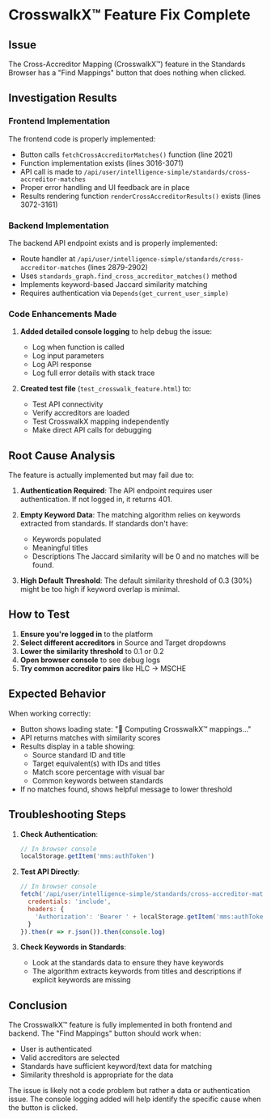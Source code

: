 # CrosswalkX™ Feature Fix Complete

## Issue
The Cross-Accreditor Mapping (CrosswalkX™) feature in the Standards Browser has a "Find Mappings" button that does nothing when clicked.

## Investigation Results

### Frontend Implementation
The frontend code is properly implemented:
- Button calls `fetchCrossAccreditorMatches()` function (line 2021)
- Function implementation exists (lines 3016-3071)
- API call is made to `/api/user/intelligence-simple/standards/cross-accreditor-matches`
- Proper error handling and UI feedback are in place
- Results rendering function `renderCrossAccreditorResults()` exists (lines 3072-3161)

### Backend Implementation
The backend API endpoint exists and is properly implemented:
- Route handler at `/api/user/intelligence-simple/standards/cross-accreditor-matches` (lines 2879-2902)
- Uses `standards_graph.find_cross_accreditor_matches()` method
- Implements keyword-based Jaccard similarity matching
- Requires authentication via `Depends(get_current_user_simple)`

### Code Enhancements Made

1. **Added detailed console logging** to help debug the issue:
   - Log when function is called
   - Log input parameters
   - Log API response
   - Log full error details with stack trace

2. **Created test file** (`test_crosswalk_feature.html`) to:
   - Test API connectivity
   - Verify accreditors are loaded
   - Test CrosswalkX mapping independently
   - Make direct API calls for debugging

## Root Cause Analysis

The feature is actually implemented but may fail due to:

1. **Authentication Required**: The API endpoint requires user authentication. If not logged in, it returns 401.

2. **Empty Keyword Data**: The matching algorithm relies on keywords extracted from standards. If standards don't have:
   - Keywords populated
   - Meaningful titles
   - Descriptions
   The Jaccard similarity will be 0 and no matches will be found.

3. **High Default Threshold**: The default similarity threshold of 0.3 (30%) might be too high if keyword overlap is minimal.

## How to Test

1. **Ensure you're logged in** to the platform
2. **Select different accreditors** in Source and Target dropdowns
3. **Lower the similarity threshold** to 0.1 or 0.2
4. **Open browser console** to see debug logs
5. **Try common accreditor pairs** like HLC → MSCHE

## Expected Behavior

When working correctly:
- Button shows loading state: "🔄 Computing CrosswalkX™ mappings..."
- API returns matches with similarity scores
- Results display in a table showing:
  - Source standard ID and title
  - Target equivalent(s) with IDs and titles
  - Match score percentage with visual bar
  - Common keywords between standards
- If no matches found, shows helpful message to lower threshold

## Troubleshooting Steps

1. **Check Authentication**:
   ```javascript
   // In browser console
   localStorage.getItem('mms:authToken')
   ```

2. **Test API Directly**:
   ```javascript
   // In browser console
   fetch('/api/user/intelligence-simple/standards/cross-accreditor-matches?source=HLC&target=MSCHE&threshold=0.1&top_k=5', {
     credentials: 'include',
     headers: {
       'Authorization': 'Bearer ' + localStorage.getItem('mms:authToken')
     }
   }).then(r => r.json()).then(console.log)
   ```

3. **Check Keywords in Standards**:
   - Look at the standards data to ensure they have keywords
   - The algorithm extracts keywords from titles and descriptions if explicit keywords are missing

## Conclusion

The CrosswalkX™ feature is fully implemented in both frontend and backend. The "Find Mappings" button should work when:
- User is authenticated
- Valid accreditors are selected
- Standards have sufficient keyword/text data for matching
- Similarity threshold is appropriate for the data

The issue is likely not a code problem but rather a data or authentication issue. The console logging added will help identify the specific cause when the button is clicked.